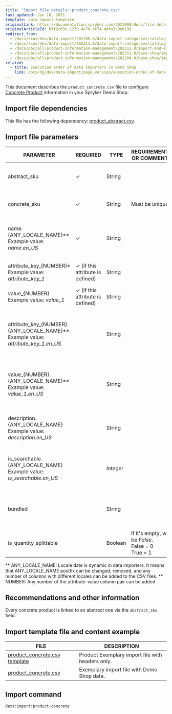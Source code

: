 ```yaml
---
title: "Import file details: product_concrete.csv"
last_updated: Jun 16, 2021
template: data-import-template
originalLink: https://documentation.spryker.com/2021080/docs/file-details-product-concretecsv
originalArticleId: bff2c63c-1239-4c76-9c74-40fa3c9eb19d
redirect_from:
  - /docs/scos/dev/data-import/202200.0/data-import-categories/catalog-setup/products/file-details-product-concrete.csv.html
  - /docs/scos/dev/data-import/202311.0/data-import-categories/catalog-setup/products/file-details-product-concrete.csv.html
  - /docs/pbc/all/product-information-management/202311.0/import-and-export-data/products-data-import/file-details-product-concrete.csv.html  
  - /docs/pbc/all/product-information-management/202311.0/base-shop/import-and-export-data/products-data-import/file-details-product-concrete.csv.html
  - /docs/pbc/all/product-information-management/202204.0/base-shop/import-and-export-data/products-data-import/import-file-details-product-concrete.csv.html
related:
  - title: Execution order of data importers in Demo Shop
    link: docs/dg/dev/data-import/page.version/execution-order-of-data-importers.html
---
```


This document describes the `product_concrete.csv` file to configure [Concrete Product](/docs/pbc/all/product-information-management/{{page.version}}/base-shop/feature-overviews/product-feature-overview/product-feature-overview.html) information in your Spryker Demo Shop.


## Import file dependencies

This file has the following dependency: [ product_abstract.csv](/docs/pbc/all/product-information-management/{{page.version}}/base-shop/import-and-export-data/products-data-import/import-file-details-product-abstract.csv.html).


## Import file parameters

<div class="width-100">

| PARAMETER | REQUIRED | TYPE | REQUIREMENTS OR COMMENTS | DESCRIPTION |
| --- | --- | --- | --- | --- |
| abstract_sku | &check; | String | | The SKU of the parent abstract product. |
| concrete_sku | &check;  | String | Must be unique. |  SKU identifier of the concrete product. |
| name.{ANY_LOCALE_NAME}**<br>Example value: *name.en_US* | &check; | String | | Name of the product in the specified location (US for our example). |
| attribute_key_{NUMBER}*<br>Example value: *attribute_key_1*<br> | &check; (if this attribute is defined) | String | | Product attribute key for the attribute. |
| value_{NUMBER}<br>Example value: *value_1*<br>| &check; (if this attribute is defined) | String | | Product value for the attribute. |
| attribute_key_{NUMBER}.{ANY_LOCALE_NAME}**<br>Example value: *attribute_key_1.en_US*<br> |  | String | | Product attribute key, for the first attribute, translated in the specified locale (US for our example). |
| value_{NUMBER}.{ANY_LOCALE_NAME}**<br>Example value: *value_1.en_US*<br>|  | String | | Product value for the attribute, translated in the specified locale (US for our example). |
| description.{ANY_LOCALE_NAME}<br>Example value: *description.en_US*  |  | String | | Product description, translated in the specified locale (US for our example). |
| is_searchable.{ANY_LOCALE_NAME}<br>Example value: *is_searchable.en_US*|  | Integer |  | Indicates if the product is searchable in the specified locale (US for our example). |
| bundled |  | String | | Products SKUs separated by comas, that are part of the bundle. |
| is_quantity_splittable |  | Boolean |If it's empty, will be *False*.<br>False = 0<br>True = 1 | Defines if the product is [splittable](/docs/pbc/all/cart-and-checkout/{{page.version}}/base-shop/feature-overviews/non-splittable-products-feature-overview.html) or not. |

<!--
| old_sku |  | String | | Old SKU identifier. |
| icecat_pdp_url |  | String | | Icecat product catalogue URL service. |
| icecat_license |  | String |  | Icecat product catalogue license code. |
-->

</div>




** ANY_LOCALE_NAME: Locale date is dynamic in data importers. It means that ANY_LOCALE_NAME postfix can be changed, removed, and any number of columns with different locales can be added to the CSV files.
** NUMBER: Any number of  the attribute-value column pair can be added


## Recommendations and other information

Every concrete product is linked to an abstract one via the `abstract_sku` field.

## Import template file and content example

| FILE | DESCRIPTION |
| --- | --- |
| [product_concrete.csv template](https://spryker.s3.eu-central-1.amazonaws.com/docs/pbc/all/product-information-management/base-shop/import-and-export-data/import-file-details-product-concrete.csv.md/product_concrete.csv) | Product Exemplary import file with headers only. |
| [product_concrete.csv](https://spryker.s3.eu-central-1.amazonaws.com/docs/pbc/all/product-information-management/base-shop/import-and-export-data/import-file-details-product-concrete.csv.md/Template_product_concrete.csv) | Exemplary import file with Demo Shop data. |

## Import command

```bash
data:import:product-concrete
```
